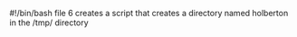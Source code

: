 #!/bin/bash
file 6 creates a script that creates a directory named holberton in the /tmp/ directory  
